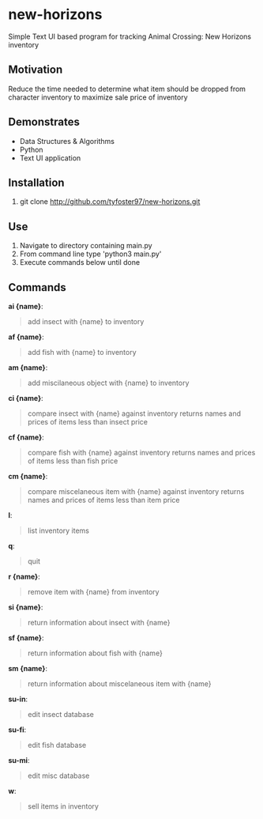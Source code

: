 # new-horizons
Simple Text UI based program for tracking Animal Crossing: New Horizons inventory

## Motivation
Reduce the time needed to determine what item should be dropped from character inventory to maximize sale price of inventory

## Demonstrates
- Data Structures & Algorithms
- Python
- Text UI application

## Installation

1. git clone http://github.com/tyfoster97/new-horizons.git

## Use

1. Navigate to directory containing main.py
2. From command line type 'python3 main.py'
3. Execute commands below until done

## Commands

**ai {name}**:
> add insect with {name} to inventory

**af {name}**:
> add fish with {name} to inventory

**am {name}**:
> add miscilaneous object with {name} to inventory

**ci {name}**:
> compare insect with {name} against inventory
> returns names and prices of items less than insect price

**cf {name}**:
> compare fish with {name} against inventory
> returns names and prices of items less than fish price

**cm {name}**:
> compare miscelaneous item with {name} against inventory
> returns names and prices of items less than item price

**l**:
> list inventory items

**q**:
> quit

**r {name}**:
> remove item with {name} from inventory

**si {name}**:
> return information about insect with {name}

**sf {name}**:
> return information about fish with {name}

**sm {name}**:
> return information about miscelaneous item with {name}

**su-in**:
> edit insect database

**su-fi**:
> edit fish database

**su-mi**:
> edit misc database

**w**:
> sell items in inventory
